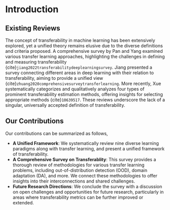 # Introduction

## Existing Reviews

The concept of transferability in machine learning has been extensively explored, yet a unified theory remains elusive due to the diverse definitions and criteria proposed. A comprehensive survey by Pan and Yang examined various transfer learning approaches, highlighting the challenges in defining and measuring transferability {cite}`jiang2022transferabilitydeeplearningsurvey`. Jiang presented a survey connecting different areas in deep learning with their relation to transferability, aiming to provide a unified view {cite}`zhuang2020comprehensivesurveytransferlearning`. More recently, Xue systematically categorizes and qualitatively analyzes four types of prominent transferability estimation methods, offering insights for selecting appropriate methods {cite}`10639517`. These reviews underscore the lack of a singular, universally accepted definition of transferability. 


## Our Contributions

Our contributions can be summarized as follows,

- **A Unified Framework**: We systematically review nine diverse learning paradigms along with transfer learning, and present a unified framework of transferability. 
- **A Comprehensive Survey on Transferablity**: This survey provides a thorough review of methodologies for various transfer learning problems, including out-of-distribution detection (OOD), domain adaptation (DA), and more. We connect these methodologies to offer insights into their interconnections and shared challenges.
- **Future Research Directions**: We conclude the survey with a discussion on open challenges and opportunities for future research, particularly in areas where transferability metrics can be further improved or extended.


```{bibliography} references.bib
```